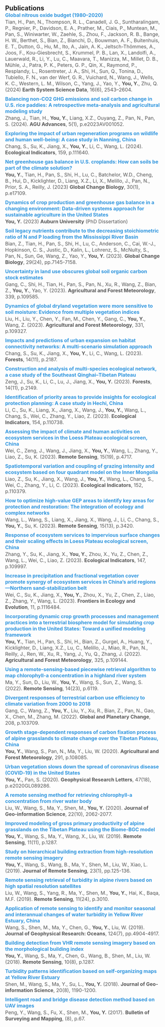 <h1 id="publications"></h1>
<h2 style="margin: 60px 0px 0px;">Publications</h2>

<div class="publications" style="padding-left: 0px;">
  <div style="margin-bottom: 10px;">
    <div style="margin: 0; padding: 0;">
      <div class="title" style="font-weight: bold; font-size: 16px; margin-bottom: 2px; color: #2f95de;">
        Global nitrous oxide budget (1980–2020)
      </div>
      <div class="author" style="font-size: 16px; color: #555;">
        Tian, H., Pan, N., Thompson, R. L., Canadell, J. G., Suntharalingam, P., Regnier, P., Davidson, E. A., Prather, M., Ciais, P., Muntean, M., Pan, S., Winiwarter, W., Zaehle, S., Zhou, F., Jackson, R. B., Bange, H. W., Berthet, S., Bian, Z., Bianchi, D., Bouwman, A. F., Buitenhuis, E. T., Dutton, G., Hu, M., Ito, A., Jain, A. K., Jeltsch-Thömmes, A., Joos, F., Kou-Giesbrecht, S., Krummel, P. B., Lan, X., Landolfi, A., Lauerwald, R., Li, Y., Lu, C., Maavara, T., Manizza, M., Millet, D. B., Mühle, J., Patra, P. K., Peters, G. P., Qin, X., Raymond, P., Resplandy, L., Rosentreter, J. A., Shi, H., Sun, Q., Tonina, D., Tubiello, F. N., van der Werf, G. R., Vuichard, N., Wang, J., Wells, K. C., Western, L. M., Wilson, C., Yang, J., Yao, Y., <strong>You, Y.</strong>, Zhu, Q. (2024) <strong>Earth System Science Data</strong>, 16(6), 2543–2604.
      </div>
    </div>
  </div>

  <div style="margin-bottom: 10px;">
    <div style="margin: 0; padding: 0;">
      <div class="title" style="font-weight: bold; font-size: 16px; margin-bottom: 2px; color: #2f95de;">
        Balancing non‐CO2 GHG emissions and soil carbon change in U.S. rice paddies: A retrospective meta‐analysis and agricultural modeling study
      </div>
      <div class="author" style="font-size: 16px; color: #555;">
        Zhang, J., Tian, H., <strong>You, Y.</strong>, Liang, X.Z., Ouyang, Z., Pan, N., Pan, S. (2024). <strong>AGU Advances</strong>, 5(1), p.e2023AV001052.
      </div>
    </div>
  </div>

  <div style="margin-bottom: 10px;">
    <div style="margin: 0; padding: 0;">
      <div class="title" style="font-weight: bold; font-size: 16px; margin-bottom: 2px; color: #2f95de;">
        Exploring the impact of urban regeneration programs on wildlife and human well-being: A case study in Nanning, China
      </div>
      <div class="author" style="font-size: 16px; color: #555;">
        Chang, S., Su, K., Jiang, X., <strong>You, Y.</strong>, Li, C., Wang, L. (2024). <strong>Ecological Indicators</strong>, 159, p.111640.
      </div>
    </div>
  </div>

  <div style="margin-bottom: 10px;">
    <div style="margin: 0; padding: 0;">
      <div class="title" style="font-weight: bold; font-size: 16px; margin-bottom: 2px; color: #2f95de;">
        Net greenhouse gas balance in U.S. croplands: How can soils be part of the climate solution?
      </div>
      <div class="author" style="font-size: 16px; color: #555;">
        <strong>You, Y.</strong>, Tian, H., Pan, S., Shi, H., Lu, C., Batchelor, W.D., Cheng, B., Hui, D., Kicklighter, D., Liang, X.Z., Li, X., Melillo, J., Pan, N., Prior, S. A., Reilly, J. (2023) <strong>Global Change Biology</strong>, 30(1), p.e17109.
      </div>
    </div>
  </div>

  <div style="margin-bottom: 10px;">
    <div style="margin: 0; padding: 0;">
      <div class="title" style="font-weight: bold; font-size: 16px; margin-bottom: 2px; color: #2f95de;">
        Dynamics of crop production and greenhouse gas balance in a changing environment: Data-driven systems approach for sustainable agriculture in the United States
      </div>
      <div class="author" style="font-size: 16px; color: #555;">
        <strong>You, Y.</strong> (2023) <strong>Auburn University</strong> (PhD Dissertation)
      </div>
    </div>
  </div>

  <div style="margin-bottom: 10px;">
    <div style="margin: 0; padding: 0;">
      <div class="title" style="font-weight: bold; font-size: 16px; margin-bottom: 2px; color: #2f95de;">
        Soil legacy nutrients contribute to the decreasing stoichiometric ratio of N and P loading from the Mississippi River Basin
      </div>
      <div class="author" style="font-size: 16px; color: #555;">
        Bian, Z., Tian, H., Pan, S., Shi, H., Lu, C., Anderson, C., Cai, W.-J., Hopkinson, C. S., Justic, D., Kalin, L., Lohrenz, S., McNulty, S., Pan, N., Sun, Ge, Wang, Z., Yao, Y., <strong>You, Y.</strong> (2023). <strong>Global Change Biology</strong>, 29(24), pp.7145-7158.
      </div>
    </div>
  </div>

  <div style="margin-bottom: 10px;">
    <div style="margin: 0; padding: 0;">
      <div class="title" style="font-weight: bold; font-size: 16px; margin-bottom: 2px; color: #2f95de;">
        Uncertainty in land use obscures global soil organic carbon stock estimates
      </div>
      <div class="author" style="font-size: 16px; color: #555;">
        Gang, C., Shi, H., Tian, H., Pan, S., Pan, N., Xu, R., Wang, Z., Bian, Z., <strong>You, Y.</strong>, Yao, Y. (2023). <strong>Agricultural and Forest Meteorology</strong>, 339, p.109585.
      </div>
    </div>
  </div>

  <div style="margin-bottom: 10px;">
    <div style="margin: 0; padding: 0;">
      <div class="title" style="font-weight: bold; font-size: 16px; margin-bottom: 2px; color: #2f95de;">
        Dynamics of global dryland vegetation were more sensitive to soil moisture: Evidence from multiple vegetation indices
      </div>
      <div class="author" style="font-size: 16px; color: #555;">
        Liu, H., Liu, Y., Chen, Y., Fan, M., Chen, Y., Gang, C., <strong>You, Y.</strong>, Wang, Z. (2023). <strong>Agricultural and Forest Meteorology</strong>, 331, p.109327.
      </div>
    </div>
  </div>

  <div style="margin-bottom: 10px;">
    <div style="margin: 0; padding: 0;">
      <div class="title" style="font-weight: bold; font-size: 16px; margin-bottom: 2px; color: #2f95de;">
        Impacts and predictions of urban expansion on habitat connectivity networks: A multi-scenario simulation approach
      </div>
      <div class="author" style="font-size: 16px; color: #555;">
        Chang, S., Su, K., Jiang, X., <strong>You, Y.</strong>, Li, C., Wang, L. (2023). <strong>Forests</strong>, 14(11), p.2187.
      </div>
    </div>
  </div>

  <div style="margin-bottom: 10px;">
    <div style="margin: 0; padding: 0;">
      <div class="title" style="font-weight: bold; font-size: 16px; margin-bottom: 2px; color: #2f95de;">
        Construction and analysis of multi-species ecological network, a case study of the Southeast Qinghai–Tibetan Plateau
      </div>
      <div class="author" style="font-size: 16px; color: #555;">
        Zeng, J., Su, K., Li, C., Lu, J., Jiang, X., <strong>You, Y.</strong> (2023). <strong>Forests</strong>, 14(11), p.2149.
      </div>
    </div>
  </div>

  <div style="margin-bottom: 10px;">
    <div style="margin: 0; padding: 0;">
      <div class="title" style="font-weight: bold; font-size: 16px; margin-bottom: 2px; color: #2f95de;">
        Identification of priority areas to provide insights for ecological protection planning: A case study in Hechi, China
      </div>
      <div class="author" style="font-size: 16px; color: #555;">
        Li, C., Su, K., Liang, X., Jiang, X., Wang, J., <strong>You, Y.</strong>, Wang, L., Chang, S., Wei, C., Zhang, Y., Liao, Z. (2023). <strong>Ecological Indicators</strong>, 154, p.110738.
      </div>
    </div>
  </div>

  <div style="margin-bottom: 10px;">
    <div style="margin: 0; padding: 0;">
      <div class="title" style="font-weight: bold; font-size: 16px; margin-bottom: 2px; color: #2f95de;">
        Assessing the impact of climate and human activities on ecosystem services in the Loess Plateau ecological screen, China
      </div>
      <div class="author" style="font-size: 16px; color: #555;">
        Wei, C., Zeng, J., Wang, J., Jiang, X., <strong>You, Y.</strong>, Wang, L., Zhang, Y., Liao, Z., Su, K. (2023). <strong>Remote Sensing</strong>, 15(19), p.4717.
      </div>
    </div>
  </div>

  <div style="margin-bottom: 10px;">
    <div style="margin: 0; padding: 0;">
      <div class="title" style="font-weight: bold; font-size: 16px; margin-bottom: 2px; color: #2f95de;">
        Spatiotemporal variation and coupling of grazing intensity and ecosystem based on four quadrant model on the Inner Mongolia
      </div>
      <div class="author" style="font-size: 16px; color: #555;">
        Liao, Z., Su, K., Jiang, X., Wang, J., <strong>You, Y.</strong>, Wang, L., Chang, S., Wei, C., Zhang, Y., Li, C. (2023). <strong>Ecological Indicators</strong>, 152, p.110379.
      </div>
    </div>
  </div>

  <div style="margin-bottom: 10px;">
    <div style="margin: 0; padding: 0;">
      <div class="title" style="font-weight: bold; font-size: 16px; margin-bottom: 2px; color: #2f95de;">
        How to optimize high-value GEP areas to identify key areas for protection and restoration: The integration of ecology and complex networks
      </div>
      <div class="author" style="font-size: 16px; color: #555;">
        Wang, L., Wang, S., Liang, X., Jiang, X., Wang, J., Li, C., Chang, S., <strong>You, Y.</strong>, Su, K. (2023). <strong>Remote Sensing</strong>, 15(13), p.3420.
      </div>
    </div>
  </div>

  <div style="margin-bottom: 10px;">
    <div style="margin: 0; padding: 0;">
      <div class="title" style="font-weight: bold; font-size: 16px; margin-bottom: 2px; color: #2f95de;">
        Response of ecosystem services to impervious surface changes and their scaling effects in Loess Plateau ecological screen, China
      </div>
      <div class="author" style="font-size: 16px; color: #555;">
        Zhang, Y., Su, K., Jiang, X., <strong>You, Y.</strong>, Zhou, X., Yu, Z., Chen, Z., Wang, L., Wei, C., Liao, Z. (2023). <strong>Ecological Indicators</strong>, 147, p.109997.
      </div>
    </div>
  </div>

  <div style="margin-bottom: 10px;">
    <div style="margin: 0; padding: 0;">
      <div class="title" style="font-weight: bold; font-size: 16px; margin-bottom: 2px; color: #2f95de;">
        Increase in precipitation and fractional vegetation cover promote synergy of ecosystem services in China’s arid regions—Northern sand-stabilization belt
      </div>
      <div class="author" style="font-size: 16px; color: #555;">
        Wei, C., Su, K., Jiang, X., <strong>You, Y.</strong>, Zhou, X., Yu, Z., Chen, Z., Liao, Z., Zhang, Y., Wang, L. (2023). <strong>Frontiers in Ecology and Evolution</strong>, 11, p.1116484.
      </div>
    </div>
  </div>

  <div style="margin-bottom: 10px;">
    <div style="margin: 0; padding: 0;">
      <div class="title" style="font-weight: bold; font-size: 16px; margin-bottom: 2px; color: #2f95de;">
        Incorporating dynamic crop growth processes and management practices into a terrestrial biosphere model for simulating crop production in the United States: Toward a unified modeling framework
      </div>
      <div class="author" style="font-size: 16px; color: #555;">
        <strong>You, Y.</strong>, Tian, H., Pan, S., Shi, H., Bian, Z., Gurgel, A., Huang, Y., Kicklighter, D., Liang, X.Z., Lu, C., Melillo, J., Miao, R., Pan, N., Reilly, J., Ren, W., Xu, R., Yang, J., Yu, Q., Zhang, J. (2022). <strong>Agricultural and Forest Meteorology</strong>, 325, p.109144.
      </div>
    </div>
  </div>


  <div style="margin-bottom: 10px;">
    <div style="margin: 0; padding: 0;">
      <div class="title" style="font-weight: bold; font-size: 16px; margin-bottom: 2px; color: #2f95de;">
        Using a remote-sensing-based piecewise retrieval algorithm to map chlorophyll-a concentration in a highland river system
      </div>
      <div class="author" style="font-size: 16px; color: #555;">
        Ma, Y., Sun, D., Liu, W., <strong>You, Y.</strong>, Wang, S., Sun, Z., Wang, S. (2022). <strong>Remote Sensing</strong>, 14(23), p.6119.
      </div>
    </div>
  </div>

  <div style="margin-bottom: 10px;">
    <div style="margin: 0; padding: 0;">
      <div class="title" style="font-weight: bold; font-size: 16px; margin-bottom: 2px; color: #2f95de;">
        Divergent responses of terrestrial carbon use efficiency to climate variation from 2000 to 2018
      </div>
      <div class="author" style="font-size: 16px; color: #555;">
        Gang, C., Wang, Z., <strong>You, Y.</strong>, Liu, Y., Xu, R., Bian, Z., Pan, N., Gao, X., Chen, M., Zhang, M. (2022). <strong>Global and Planetary Change</strong>, 208, p.103709.
      </div>
    </div>
  </div>

  <div style="margin-bottom: 10px;">
    <div style="margin: 0; padding: 0;">
      <div class="title" style="font-weight: bold; font-size: 16px; margin-bottom: 2px; color: #2f95de;">
        Growth stage-dependent responses of carbon fixation process of alpine grasslands to climate change over the Tibetan Plateau, China
      </div>
      <div class="author" style="font-size: 16px; color: #555;">
        <strong>You, Y.</strong>, Wang, S., Pan, N., Ma, Y., Liu, W. (2020). <strong>Agricultural and Forest Meteorology</strong>, 291, p.108085.
      </div>
    </div>
  </div>

  <div style="margin-bottom: 10px;">
    <div style="margin: 0; padding: 0;">
      <div class="title" style="font-weight: bold; font-size: 16px; margin-bottom: 2px; color: #2f95de;">
        Urban vegetation slows down the spread of coronavirus disease (COVID‐19) in the United States
      </div>
      <div class="author" style="font-size: 16px; color: #555;">
        <strong>You, Y.</strong>, Pan, S. (2020). <strong>Geophysical Research Letters</strong>, 47(18), p.e2020GL089286.
      </div>
    </div>
  </div>

  <div style="margin-bottom: 10px;">
    <div style="margin: 0; padding: 0;">
      <div class="title" style="font-weight: bold; font-size: 16px; margin-bottom: 2px; color: #2f95de;">
        A remote sensing method for retrieving chlorophyll-a concentration from river water body
      </div>
      <div class="author" style="font-size: 16px; color: #555;">
        Liu, W., Wang, S., Ma, Y., Shen, M., <strong>You, Y.</strong> (2020). <strong>Journal of Geo-information Science</strong>, 22(10), 2062-2077.
      </div>
    </div>
  </div>

  <div style="margin-bottom: 10px;">
    <div style="margin: 0; padding: 0;">
      <div class="title" style="font-weight: bold; font-size: 16px; margin-bottom: 2px; color: #2f95de;">
        Improved modeling of gross primary productivity of alpine grasslands on the Tibetan Plateau using the Biome-BGC model
      </div>
      <div class="author" style="font-size: 16px; color: #555;">
        <strong>You, Y.</strong>, Wang, S., Ma, Y., Wang, X., Liu, W. (2019). <strong>Remote Sensing</strong>, 11(11), p.1287.
      </div>
    </div>
  </div>

  <div style="margin-bottom: 10px;">
    <div style="margin: 0; padding: 0;">
      <div class="title" style="font-weight: bold; font-size: 16px; margin-bottom: 2px; color: #2f95de;">
        Study on hierarchical building extraction from high-resolution remote sensing imagery
      </div>
      <div class="author" style="font-size: 16px; color: #555;">
        <strong>You, Y.</strong>, Wang, S., Wang, B., Ma, Y., Shen, M., Liu, W., Xiao, L. (2019). <strong>Journal of Remote Sensing</strong>, 23(1), pp.125-136.
      </div>
    </div>
  </div>

  <div style="margin-bottom: 10px;">
    <div style="margin: 0; padding: 0;">
      <div class="title" style="font-weight: bold; font-size: 16px; margin-bottom: 2px; color: #2f95de;">
        Remote sensing retrieval of turbidity in alpine rivers based on high spatial resolution satellites
      </div>
      <div class="author" style="font-size: 16px; color: #555;">
        Liu, W., Wang, S., Yang, R., Ma, Y., Shen, M., <strong>You, Y.</strong>, Hai, K., Baqa, M.F. (2019). <strong>Remote Sensing</strong>, 11(24), p.3010.
      </div>
    </div>
  </div>

  <div style="margin-bottom: 10px;">
    <div style="margin: 0; padding: 0;">
      <div class="title" style="font-weight: bold; font-size: 16px; margin-bottom: 2px; color: #2f95de;">
        Application of remote sensing to identify and monitor seasonal and interannual changes of water turbidity in Yellow River Estuary, China
      </div>
      <div class="author" style="font-size: 16px; color: #555;">
        Wang, S., Shen, M., Ma, Y., Chen, G., <strong>You, Y.</strong>, Liu, W. (2019). <strong>Journal of Geophysical Research: Oceans</strong>, 124(7), pp.4904-4917.
      </div>
    </div>
  </div>

  <div style="margin-bottom: 10px;">
    <div style="margin: 0; padding: 0;">
      <div class="title" style="font-weight: bold; font-size: 16px; margin-bottom: 2px; color: #2f95de;">
        Building detection from VHR remote sensing imagery based on the morphological building index
      </div>
      <div class="author" style="font-size: 16px; color: #555;">
        <strong>You, Y.</strong>, Wang, S., Ma, Y., Chen, G., Wang, B., Shen, M., Liu, W. (2018). <strong>Remote Sensing</strong>, 10(8), p.1287.
      </div>
    </div>
  </div>

  <div style="margin-bottom: 10px;">
    <div style="margin: 0; padding: 0;">
      <div class="title" style="font-weight: bold; font-size: 16px; margin-bottom: 2px; color: #2f95de;">
        Turbidity patterns identification based on self-organizing maps at Yellow River Estuary
      </div>
      <div class="author" style="font-size: 16px; color: #555;">
        Shen, M., Wang, S., Ma, Y., Su, L., <strong>You, Y.</strong> (2018). <strong>Journal of Geo-information Science</strong>, 20(8), 1190-1200.
      </div>
    </div>
  </div>

  <div style="margin-bottom: 10px;">
    <div style="margin: 0; padding: 0;">
      <div class="title" style="font-weight: bold; font-size: 16px; margin-bottom: 2px; color: #2f95de;">
        Intelligent road and bridge disease detection method based on UAV images
      </div>
      <div class="author" style="font-size: 16px; color: #555;">
        Peng, Y., Wang, S., Fu, X., Shen, M., <strong>You, Y.</strong> (2017). <strong>Bulletin of Surveying and Mapping</strong>, (8), p.67.
      </div>
    </div>
  </div>

</div>
